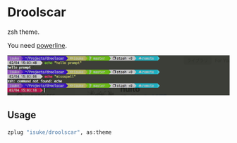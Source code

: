 # Droolscar

zsh theme.

You need [powerline](https://github.com/powerline/powerline).

![image1](https://raw.githubusercontent.com/isuke/droolscar/images/image1.png)

## Usage

```sh
zplug "isuke/droolscar", as:theme
```
